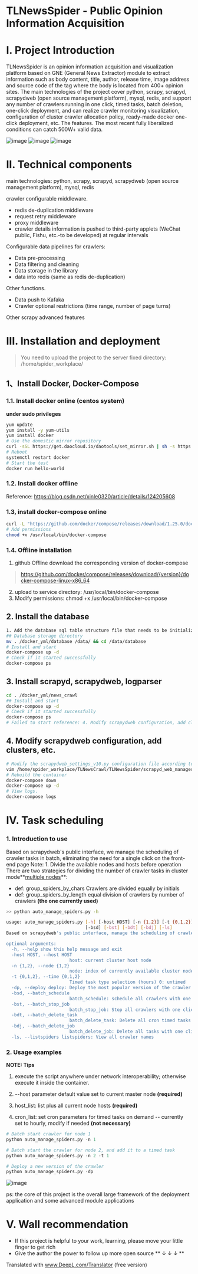 # TLNewsSpider - Public Opinion Information Acquisition

# I. Project Introduction

TLNewsSpider is an opinion information acquisition and visualization platform based on GNE (General News Extractor) module to extract information such as body content, title, author, release time, image address and source code of the tag where the body is located from 400+ opinion sites. The main technologies of the project cover python, scrapy, scrapyd, scrapydweb (open source management platform), mysql, redis, and support any number of crawlers running in one click, timed tasks, batch deletion, one-click deployment, and can realize crawler monitoring visualization, configuration of cluster crawler allocation policy, ready-made docker one-click deployment, etc. The features. The most recent fully liberalized conditions can catch 500W+ valid data.


![image](https://user-images.githubusercontent.com/37069873/177952594-0aabe51f-aaeb-44cf-a65d-f6b5cc391a71.png)
![image](https://user-images.githubusercontent.com/37069873/177952680-8ef1dcd5-123e-4e37-adae-afe555233af1.png)
![image](https://user-images.githubusercontent.com/37069873/177952747-775d4329-08e8-465d-9cb0-d099ddcdc43f.png)


# II. Technical components

main technologies: python, scrapy, scrapyd, scrapydweb (open source management platform), mysql, redis

crawler configurable middleware.

- redis de-duplication middleware
- request retry middleware
- proxy middleware
- crawler details information is pushed to third-party applets (WeChat public, Fishu, etc.-to be developed) at regular intervals

Configurable data pipelines for crawlers:

- Data pre-processing
- Data filtering and cleaning
- Data storage in the library
- data into redis (same as redis de-duplication)

Other functions.

- Data push to Kafaka
- Crawler optional restrictions (time range, number of page turns)

Other scrapy advanced features

# III. Installation and deployment

> You need to upload the project to the server fixed directory: /home/spider_workplace/

## 1、Install Docker, Docker-Compose

### 1.1. Install docker online (centos system)

**under sudo privileges** 

```bash
yum update 
yum install -y yum-utils
yum install docker
# Use the domestic mirror repository
curl -sSL https://get.daocloud.io/daotools/set_mirror.sh | sh -s https://registry.docker-cn.com
# Reboot
systemctl restart docker
# Start the test
docker run hello-world
```

### 1.2. Install docker offline 

Reference: https://blog.csdn.net/xinle0320/article/details/124205608

### 1.3, install docker-compose online

```bash
curl -L "https://github.com/docker/compose/releases/download/1.25.0/docker-compose-$(uname -s)-$(uname -m)" -o /usr/local/bin/docker-compose
# Add permissions
chmod +x /usr/local/bin/docker-compose
```

### 1.4. Offline installation

1. github Offline download the corresponding version of docker-compose

> https://github.com/docker/compose/releases/download/{version}/docker-compose-linux-x86_64

2. upload to service directory: /usr/local/bin/docker-compose
3. Modify permissions: chmod +x /usr/local/bin/docker-compose

## 2. Install the database

```bash
1. Add the database sql table structure file that needs to be initialized > Rename init.sql Upload
## Database storage directory
mv . /docker_yml/database /data/ && cd /data/database
# Install and start
docker-compose up -d
# Check if it started successfully
docker-compose ps
```

## 3. Install scrapyd, scrapydweb, logparser

```bash
cd . /docker_yml/news_crawl 
## Install and start
docker-compose up -d
# Check if it started successfully
docker-compose ps
# Failed to start reference: 4. Modify scrapydweb configuration, add cluster, etc.
```

## 4. Modify scrapydweb configuration, add clusters, etc.

```bash
# Modify the scrapydweb_settings_v10.py configuration file according to the error report or other requirements
vim /home/spider_workplace/TLNewsCrawl/TLNewsSpider/scrapyd_web_manager/scrapydweb_settings_v10.py
# Rebuild the container
docker-compose down
docker-compose up -d
# View logs.
docker-compose logs
```

# IV. Task scheduling

### 1. Introduction to use

Based on scrapydweb's public interface, we manage the scheduling of crawler tasks in batch, eliminating the need for a single click on the front-end page Note: 1. Divide the available nodes and hosts before operation
There are two strategies for dividing the number of crawler tasks in cluster mode**<u>multiple nodes</u>**: 

- def: group_spiders_by_chars Crawlers are divided equally by initials 
- def: group_spiders_by_length equal division of crawlers by number of crawlers **(the one currently used)**

```bash
>> python auto_manage_spiders.py -h

usage: auto_manage_spiders.py [-h] [-host HOST] [-n {1,2}] [-t {0,1,2}] [-dp]
                              [-bsd] [-bst] [-bdt] [-bdj] [-ls]
Based on scrapydweb's public interface, manage the scheduling of crawler tasks in batches, eliminating the need for single-click operations on front-end pages Note: 1. divide the available nodes and hosts before operation

optional arguments:
  -h, --help show this help message and exit
  -host HOST, --host HOST
                        host: current cluster host node
  -n {1,2}, --node {1,2}
                        node: index of currently available cluster nodes
  -t {0,1,2}, --time {0,1,2}
                        Timed task type selection (hours) 0: untimed
  -dp, --deploy deploy: Deploy the most popular version of the crawler
  -bsd, --batch_schedule
                        batch_schedule: schedule all crawlers with one click
  -bst, --batch_stop_job
                        batch_stop_job: Stop all crawlers with one click
  -bdt, --batch_delete_task
                        batch_delete_task: Delete all cron timed tasks with one click
  -bdj, --batch_delete_job
                        batch_delete_job: Delete all tasks with one click
  -ls, --listspiders listspiders: View all crawler names
```

### 2. Usage examples

**NOTE: Tips**

1. execute the script anywhere under network interoperability; otherwise execute it inside the container.

2. --host parameter default value set to current master node **(required)**

3. host_list: list plus all current node hosts **(required)**

4. cron_list: set cron parameters for timed tasks on demand -- currently set to hourly, modify if needed **(not necessary)**

   

```python
# Batch start crawler for node 1
python auto_manage_spiders.py -n 1

# Batch start the crawler for node 2, and add it to a timed task
python auto_manage_spiders.py -n 2 -t 1

# Deploy a new version of the crawler
python auto_manage_spiders.py -dp
```

![image](https://user-images.githubusercontent.com/37069873/178644546-21589244-2ef6-4fa4-b12c-ce1139b4f7aa.png)

ps: the core of this project is the overall large framework of the deployment application and some advanced module applications

# V. Wall recommendation
- If this project is helpful to your work, learning, please move your little finger to get rich
- Give the author the power to follow up more open source ** ↓ ↓ ↓ **



Translated with www.DeepL.com/Translator (free version)